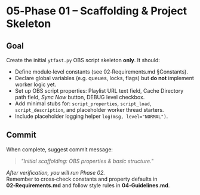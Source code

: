# 05‑Phase 01 – Scaffolding & Project Skeleton

## Goal
Create the initial `ytfast.py` OBS script skeleton **only**. It should:

- Define module‑level constants (see 02‑Requirements.md §Constants).
- Declare global variables (e.g. queues, locks, flags) but **do not** implement worker logic yet.
- Set up OBS script properties: Playlist URL text field, Cache Directory path field, *Sync Now* button, DEBUG level checkbox.
- Add minimal stubs for: `script_properties`, `script_load`, `script_description`, and placeholder worker thread starters.
- Include placeholder logging helper `log(msg, level="NORMAL")`.

## Commit
When complete, suggest commit message:  
> *"Initial scaffolding: OBS properties & basic structure."*

*After verification, you will run Phase 02.*  
Remember to cross‑check constants and property defaults in **02‑Requirements.md** and follow style rules in **04‑Guidelines.md**.